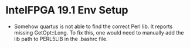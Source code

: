 # IntelFPGA 19.1 Env Setup
- Somehow quartus is not able to find the correct Perl lib. It reports missing GetOpt::Long. To fix this, one would need to manually add the lib path to PERL5LIB in the .bashrc file.
